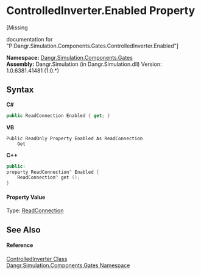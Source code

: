 # ControlledInverter.Enabled Property 
 

\[Missing <summary> documentation for "P:Dangr.Simulation.Components.Gates.ControlledInverter.Enabled"\]

**Namespace:**&nbsp;<a href="N_Dangr_Simulation_Components_Gates">Dangr.Simulation.Components.Gates</a><br />**Assembly:**&nbsp;Dangr.Simulation (in Dangr.Simulation.dll) Version: 1.0.6381.41481 (1.0.*)

## Syntax

**C#**<br />
``` C#
public ReadConnection Enabled { get; }
```

**VB**<br />
``` VB
Public ReadOnly Property Enabled As ReadConnection
	Get
```

**C++**<br />
``` C++
public:
property ReadConnection^ Enabled {
	ReadConnection^ get ();
}
```


#### Property Value
Type: <a href="T_Dangr_Simulation_Connections_ReadConnection">ReadConnection</a>

## See Also


#### Reference
<a href="T_Dangr_Simulation_Components_Gates_ControlledInverter">ControlledInverter Class</a><br /><a href="N_Dangr_Simulation_Components_Gates">Dangr.Simulation.Components.Gates Namespace</a><br />